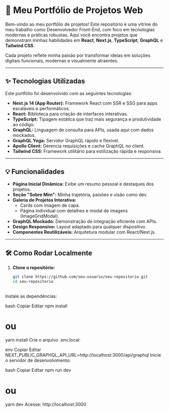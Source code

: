 # 🚀 Meu Portfólio de Projetos Web

Bem-vindo ao meu portfólio de projetos! Este repositório é uma vitrine do meu trabalho como Desenvolvedor Front-End, com foco em tecnologias modernas e práticas robustas. Aqui você encontra projetos que demonstram minhas habilidades em **React**, **Next.js**, **TypeScript**, **GraphQL** e **Tailwind CSS**.

Cada projeto reflete minha paixão por transformar ideias em soluções digitais funcionais, modernas e visualmente atraentes.

---

## ✨ Tecnologias Utilizadas

Este portfólio foi desenvolvido com as seguintes tecnologias:

- **Next.js 14 (App Router):** Framework React com SSR e SSG para apps escaláveis e performáticos.
- **React:** Biblioteca para criação de interfaces interativas.
- **TypeScript:** Tipagem estática que traz mais segurança e produtividade ao código.
- **GraphQL:** Linguagem de consulta para APIs, usada aqui com dados mockados.
- **GraphQL Yoga:** Servidor GraphQL rápido e flexível.
- **Apollo Client:** Gerencia requisições e cache GraphQL no client.
- **Tailwind CSS:** Framework utilitário para estilização rápida e responsiva.

---

## 💡 Funcionalidades

- **Página Inicial Dinâmica:** Exibe um resumo pessoal e destaques dos projetos.
- **Seção "Sobre Mim":** Minha trajetória, paixões e visão como dev.
- **Galeria de Projetos Interativa:**
  - Cards com imagem de capa.
  - Página individual com detalhes e modal de imagens (ImageGridModal).
- **GraphQL Mockado:** Demonstração de integração eficiente com APIs.
- **Design Responsivo:** Layout adaptado para qualquer dispositivo.
- **Componentes Reutilizáveis:** Arquitetura modular com React/Next.js.

---

## 🛠️ Como Rodar Localmente

1. **Clone o repositório:**
   ```bash
   git clone https://github.com/seu-usuario/seu-repositorio.git
   cd seu-repositorio

##

Instale as dependências:

bash
Copiar
Editar
npm install
# ou
yarn install
Crie o arquivo .env.local:

env
Copiar
Editar
NEXT_PUBLIC_GRAPHQL_API_URL=http://localhost:3000/api/graphql
Inicie o servidor de desenvolvimento:

bash
Copiar
Editar
npm run dev
# ou
yarn dev
Acesse: http://localhost:3000


